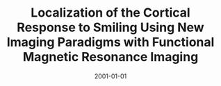 ---
title: "Localization of the Cortical Response to Smiling Using New Imaging Paradigms with Functional Magnetic Resonance Imaging"
date: 2001-01-01
authors_string: A. Gosain, R. Birn, J. Hyde
authors:
   - A. Gosain
   - R. Birn
   - J. Hyde
author_ids:
   - rasmus_birn
journal: 'Plastic and Reconstructive Surgery'
volume: 108
issue: 
pages: 1136-1144
book_title: ''
publisher: ''
abstract: ''
project_id: 
paper_url: 
doi: 
data_loc: ''
code_loc: ''
file: '/assets/publications//assets/publications/'
file_name: '/assets/publications/'
type: journal_article
pub_str: ' (2001) Plastic and Reconstructive Surgery 108: 1136-1144'
layout: publication 
---